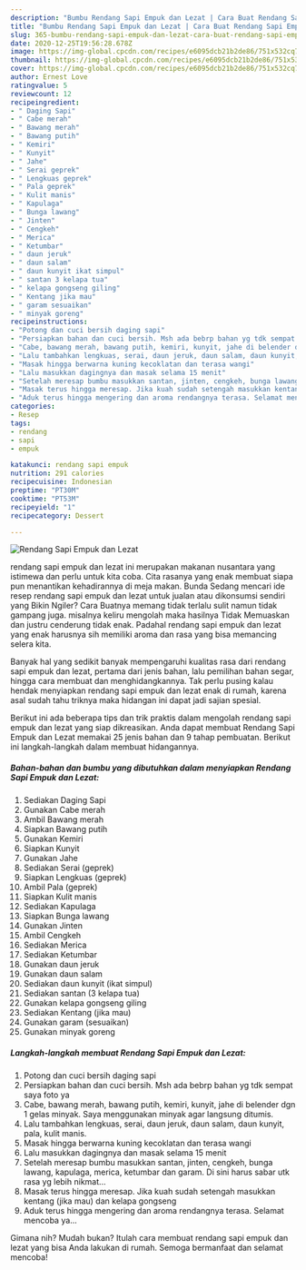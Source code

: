 ```yaml
---
description: "Bumbu Rendang Sapi Empuk dan Lezat | Cara Buat Rendang Sapi Empuk dan Lezat Yang Lezat"
title: "Bumbu Rendang Sapi Empuk dan Lezat | Cara Buat Rendang Sapi Empuk dan Lezat Yang Lezat"
slug: 365-bumbu-rendang-sapi-empuk-dan-lezat-cara-buat-rendang-sapi-empuk-dan-lezat-yang-lezat
date: 2020-12-25T19:56:28.678Z
image: https://img-global.cpcdn.com/recipes/e6095dcb21b2de86/751x532cq70/rendang-sapi-empuk-dan-lezat-foto-resep-utama.jpg
thumbnail: https://img-global.cpcdn.com/recipes/e6095dcb21b2de86/751x532cq70/rendang-sapi-empuk-dan-lezat-foto-resep-utama.jpg
cover: https://img-global.cpcdn.com/recipes/e6095dcb21b2de86/751x532cq70/rendang-sapi-empuk-dan-lezat-foto-resep-utama.jpg
author: Ernest Love
ratingvalue: 5
reviewcount: 12
recipeingredient:
- " Daging Sapi"
- " Cabe merah"
- " Bawang merah"
- " Bawang putih"
- " Kemiri"
- " Kunyit"
- " Jahe"
- " Serai geprek"
- " Lengkuas geprek"
- " Pala geprek"
- " Kulit manis"
- " Kapulaga"
- " Bunga lawang"
- " Jinten"
- " Cengkeh"
- " Merica"
- " Ketumbar"
- " daun jeruk"
- " daun salam"
- " daun kunyit ikat simpul"
- " santan 3 kelapa tua"
- " kelapa gongseng giling"
- " Kentang jika mau"
- " garam sesuaikan"
- " minyak goreng"
recipeinstructions:
- "Potong dan cuci bersih daging sapi"
- "Persiapkan bahan dan cuci bersih. Msh ada bebrp bahan yg tdk sempat saya foto ya"
- "Cabe, bawang merah, bawang putih, kemiri, kunyit, jahe di belender dgn 1 gelas minyak. Saya menggunakan minyak agar langsung ditumis."
- "Lalu tambahkan lengkuas, serai, daun jeruk, daun salam, daun kunyit, pala, kulit manis."
- "Masak hingga berwarna kuning kecoklatan dan terasa wangi"
- "Lalu masukkan dagingnya dan masak selama 15 menit"
- "Setelah meresap bumbu masukkan santan, jinten, cengkeh, bunga lawang, kapulaga, merica, ketumbar dan garam. Di sini harus sabar utk rasa yg lebih nikmat..."
- "Masak terus hingga meresap. Jika kuah sudah setengah masukkan kentang (jika mau) dan kelapa gongseng"
- "Aduk terus hingga mengering dan aroma rendangnya terasa. Selamat mencoba ya..."
categories:
- Resep
tags:
- rendang
- sapi
- empuk

katakunci: rendang sapi empuk 
nutrition: 291 calories
recipecuisine: Indonesian
preptime: "PT30M"
cooktime: "PT53M"
recipeyield: "1"
recipecategory: Dessert

---
```



![Rendang Sapi Empuk dan Lezat](https://img-global.cpcdn.com/recipes/e6095dcb21b2de86/751x532cq70/rendang-sapi-empuk-dan-lezat-foto-resep-utama.jpg)


rendang sapi empuk dan lezat ini merupakan makanan nusantara yang istimewa dan perlu untuk kita coba. Cita rasanya yang enak membuat siapa pun menantikan kehadirannya di meja makan.
Bunda Sedang mencari ide resep rendang sapi empuk dan lezat untuk jualan atau dikonsumsi sendiri yang Bikin Ngiler? Cara Buatnya memang tidak terlalu sulit namun tidak gampang juga. misalnya keliru mengolah maka hasilnya Tidak Memuaskan dan justru cenderung tidak enak. Padahal rendang sapi empuk dan lezat yang enak harusnya sih memiliki aroma dan rasa yang bisa memancing selera kita.

Banyak hal yang sedikit banyak mempengaruhi kualitas rasa dari rendang sapi empuk dan lezat, pertama dari jenis bahan, lalu pemilihan bahan segar, hingga cara membuat dan menghidangkannya. Tak perlu pusing kalau hendak menyiapkan rendang sapi empuk dan lezat enak di rumah, karena asal sudah tahu triknya maka hidangan ini dapat jadi sajian spesial.




Berikut ini ada beberapa tips dan trik praktis dalam mengolah rendang sapi empuk dan lezat yang siap dikreasikan. Anda dapat membuat Rendang Sapi Empuk dan Lezat memakai 25 jenis bahan dan 9 tahap pembuatan. Berikut ini langkah-langkah dalam membuat hidangannya.

<!--inarticleads1-->

##### Bahan-bahan dan bumbu yang dibutuhkan dalam menyiapkan Rendang Sapi Empuk dan Lezat:

1. Sediakan  Daging Sapi
1. Gunakan  Cabe merah
1. Ambil  Bawang merah
1. Siapkan  Bawang putih
1. Gunakan  Kemiri
1. Siapkan  Kunyit
1. Gunakan  Jahe
1. Sediakan  Serai (geprek)
1. Siapkan  Lengkuas (geprek)
1. Ambil  Pala (geprek)
1. Siapkan  Kulit manis
1. Sediakan  Kapulaga
1. Siapkan  Bunga lawang
1. Gunakan  Jinten
1. Ambil  Cengkeh
1. Sediakan  Merica
1. Sediakan  Ketumbar
1. Gunakan  daun jeruk
1. Gunakan  daun salam
1. Sediakan  daun kunyit (ikat simpul)
1. Sediakan  santan (3 kelapa tua)
1. Gunakan  kelapa gongseng giling
1. Sediakan  Kentang (jika mau)
1. Gunakan  garam (sesuaikan)
1. Gunakan  minyak goreng




<!--inarticleads2-->

##### Langkah-langkah membuat Rendang Sapi Empuk dan Lezat:

1. Potong dan cuci bersih daging sapi
1. Persiapkan bahan dan cuci bersih. Msh ada bebrp bahan yg tdk sempat saya foto ya
1. Cabe, bawang merah, bawang putih, kemiri, kunyit, jahe di belender dgn 1 gelas minyak. Saya menggunakan minyak agar langsung ditumis.
1. Lalu tambahkan lengkuas, serai, daun jeruk, daun salam, daun kunyit, pala, kulit manis.
1. Masak hingga berwarna kuning kecoklatan dan terasa wangi
1. Lalu masukkan dagingnya dan masak selama 15 menit
1. Setelah meresap bumbu masukkan santan, jinten, cengkeh, bunga lawang, kapulaga, merica, ketumbar dan garam. Di sini harus sabar utk rasa yg lebih nikmat...
1. Masak terus hingga meresap. Jika kuah sudah setengah masukkan kentang (jika mau) dan kelapa gongseng
1. Aduk terus hingga mengering dan aroma rendangnya terasa. Selamat mencoba ya...




Gimana nih? Mudah bukan? Itulah cara membuat rendang sapi empuk dan lezat yang bisa Anda lakukan di rumah. Semoga bermanfaat dan selamat mencoba!
